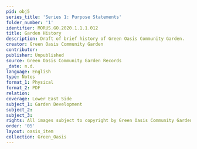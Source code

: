 ```yaml
---
pid: obj5
series_title: 'Series 1: Purpose Statements'
folder_number: '1'
identifier: MORUS.GO.2020.1.1.1.012
title: Garden History
description: Draft of brief history of Green Oasis Community Garden.
creator: Green Oasis Community Garden
contributor:
publisher: Unpublished
source: Green Oasis Community Garden Records
_date: n.d.
language: English
type: Notes
format_1: Physical
format_2: PDF
relation:
coverage: Lower East Side
subject_1: Garden Development
subject_2:
subject_3:
rights: All images subject to copyright by Green Oasis Community Garden, Inc.
order: '05'
layout: oasis_item
collection: Green_Oasis
---
```

